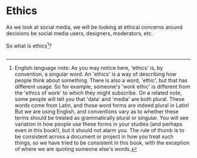 # Ethics

As we look at social media, we will be looking at ethical concerns around decisions be social media users, designers, moderators, etc.

So what is ethics[^word_use_guidelines]?



[^word_use_guidelines]: English language note: As you may notice here, 'ethics' is, by convention, a singular word. An 'ethics' is a way of describing how people think about something. There is also a word, 'ethic', but that has different usage. So for example, someone's 'work ethic' is different from the 'ethics of work' to which they might subscribe. On a related note, some people will tell you that 'data' and 'media' are both plural. These words come from Latin, and those word forms are indeed plural in Latin! But we are using English, and conventions vary as to whether these terms should be treated as grammatically plural or singular. You will see variation in how people use these forms in your studies (and perhaps even in this book!), but it should not alarm you. The rule of thumb is to be consistent across a document or project in how you treat such things, so we have tried to be consistent in this book, with the exception of where we are quoting someone else's words.


```{tableofcontents}
```
